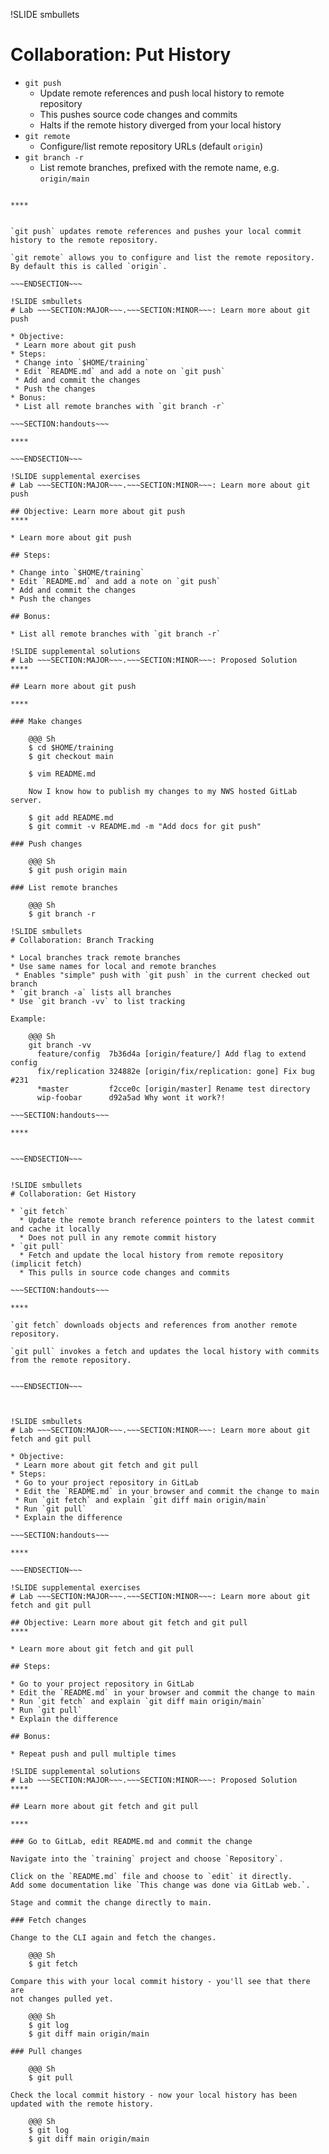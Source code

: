 !SLIDE smbullets
# Collaboration: Put History

* `git push`
  * Update remote references and push local history to remote repository
  * This pushes source code changes and commits
  * Halts if the remote history diverged from your local history
* `git remote`
  * Configure/list remote repository URLs (default `origin`)
* `git branch -r`
  * List remote branches, prefixed with the remote name, e.g. `origin/main`

~~~SECTION:handouts~~~

****


`git push` updates remote references and pushes your local commit history to the remote repository.

`git remote` allows you to configure and list the remote repository. By default this is called `origin`.

~~~ENDSECTION~~~

!SLIDE smbullets
# Lab ~~~SECTION:MAJOR~~~.~~~SECTION:MINOR~~~: Learn more about git push

* Objective:
 * Learn more about git push
* Steps:
 * Change into `$HOME/training`
 * Edit `README.md` and add a note on `git push`
 * Add and commit the changes
 * Push the changes
* Bonus:
 * List all remote branches with `git branch -r`

~~~SECTION:handouts~~~

****

~~~ENDSECTION~~~

!SLIDE supplemental exercises
# Lab ~~~SECTION:MAJOR~~~.~~~SECTION:MINOR~~~: Learn more about git push

## Objective: Learn more about git push
****

* Learn more about git push

## Steps:

* Change into `$HOME/training`
* Edit `README.md` and add a note on `git push`
* Add and commit the changes
* Push the changes

## Bonus:

* List all remote branches with `git branch -r`

!SLIDE supplemental solutions
# Lab ~~~SECTION:MAJOR~~~.~~~SECTION:MINOR~~~: Proposed Solution
****

## Learn more about git push

****

### Make changes

    @@@ Sh
    $ cd $HOME/training
    $ git checkout main

    $ vim README.md

    Now I know how to publish my changes to my NWS hosted GitLab server.

    $ git add README.md
    $ git commit -v README.md -m "Add docs for git push"

### Push changes

    @@@ Sh
    $ git push origin main

### List remote branches

    @@@ Sh
    $ git branch -r

!SLIDE smbullets
# Collaboration: Branch Tracking

* Local branches track remote branches
* Use same names for local and remote branches
 * Enables "simple" push with `git push` in the current checked out branch
* `git branch -a` lists all branches
* Use `git branch -vv` to list tracking

Example:

    @@@ Sh
    git branch -vv
      feature/config  7b36d4a [origin/feature/] Add flag to extend config
      fix/replication 324882e [origin/fix/replication: gone] Fix bug #231
      *master         f2cce0c [origin/master] Rename test directory
      wip-foobar      d92a5ad Why wont it work?!

~~~SECTION:handouts~~~

****


~~~ENDSECTION~~~


!SLIDE smbullets
# Collaboration: Get History

* `git fetch`
  * Update the remote branch reference pointers to the latest commit and cache it locally
  * Does not pull in any remote commit history
* `git pull`
  * Fetch and update the local history from remote repository (implicit fetch)
  * This pulls in source code changes and commits

~~~SECTION:handouts~~~

****

`git fetch` downloads objects and references from another remote repository.

`git pull` invokes a fetch and updates the local history with commits from the remote repository.


~~~ENDSECTION~~~



!SLIDE smbullets
# Lab ~~~SECTION:MAJOR~~~.~~~SECTION:MINOR~~~: Learn more about git fetch and git pull

* Objective:
 * Learn more about git fetch and git pull
* Steps:
 * Go to your project repository in GitLab
 * Edit the `README.md` in your browser and commit the change to main
 * Run `git fetch` and explain `git diff main origin/main`
 * Run `git pull`
 * Explain the difference

~~~SECTION:handouts~~~

****

~~~ENDSECTION~~~

!SLIDE supplemental exercises
# Lab ~~~SECTION:MAJOR~~~.~~~SECTION:MINOR~~~: Learn more about git fetch and git pull

## Objective: Learn more about git fetch and git pull
****

* Learn more about git fetch and git pull

## Steps:

* Go to your project repository in GitLab
* Edit the `README.md` in your browser and commit the change to main
* Run `git fetch` and explain `git diff main origin/main`
* Run `git pull`
* Explain the difference

## Bonus:

* Repeat push and pull multiple times

!SLIDE supplemental solutions
# Lab ~~~SECTION:MAJOR~~~.~~~SECTION:MINOR~~~: Proposed Solution
****

## Learn more about git fetch and git pull

****

### Go to GitLab, edit README.md and commit the change

Navigate into the `training` project and choose `Repository`.

Click on the `README.md` file and choose to `edit` it directly.
Add some documentation like `This change was done via GitLab web.`.

Stage and commit the change directly to main.

### Fetch changes

Change to the CLI again and fetch the changes.

    @@@ Sh
    $ git fetch

Compare this with your local commit history - you'll see that there are
not changes pulled yet.

    @@@ Sh
    $ git log
    $ git diff main origin/main

### Pull changes

    @@@ Sh
    $ git pull

Check the local commit history - now your local history has been
updated with the remote history.

    @@@ Sh
    $ git log
    $ git diff main origin/main

